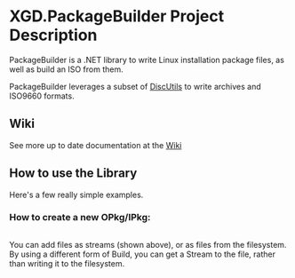 
# XGD.PackageBuilder Project Description

PackageBuilder is a .NET library to write Linux installation package files, as well as build an ISO from them.

PackageBuilder leverages a subset of [DiscUtils](ttps://github.com/DiscUtils/DiscUtils/) to write archives and ISO9660 formats.

## Wiki

See more up to date documentation at the [Wiki](https://github.com/XGD/PakcageBuilder/wiki)

## How to use the Library

Here's a few really simple examples.

### How to create a new OPkg/IPkg:

```csharp
``` 

You can add files as streams (shown above), or as files from the filesystem. By using a different form of Build, you can get a Stream to the file, rather than writing it to the filesystem.

